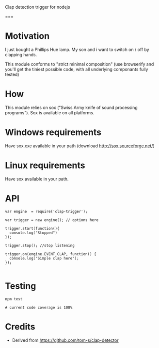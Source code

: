 Clap detection trigger for nodejs

===

# Motivation
I just bought a Phillips Hue lamp. My son and i want to switch on / off by clapping hands.

This module conforms to "strict minimal composition" (use browserify and you'll get the tiniest possible code, with all underlying componants fully tested)


# How
This module relies on sox ("Swiss Army knife of sound processing programs").
Sox is available on all platforms.


# Windows requirements
Have sox.exe available in your path (download http://sox.sourceforge.net/)

# Linux requirements
Have sox available in your path.


# API
```
var engine  = require('clap-trigger');

var trigger = new engine(); // options here

trigger.start(function(){
  console.log("Stopped")
});
 
trigger.stop(); //stop listening

trigger.on(engine.EVENT_CLAP, function() {
  console.log("Simple clap here");
});


```

# Testing
```
npm test

# current code coverage is 100%
```



# Credits
* Derived from https://github.com/tom-s/clap-detector


